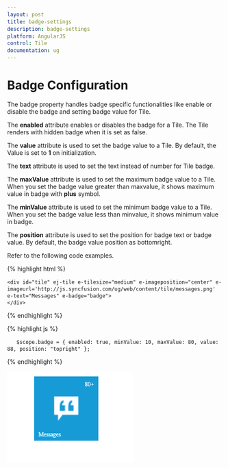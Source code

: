 ```yaml
---
layout: post
title: badge-settings
description: badge-settings
platform: AngularJS
control: Tile
documentation: ug
---
```


# Badge Configuration

The badge property handles badge specific functionalities like enable or disable the badge and setting badge value for Tile.

The **enabled** attribute enables or disables the badge for a Tile. The Tile renders with hidden badge when it is set as false.

The **value** attribute is used to set the badge value to a Tile. By default, the Value is set to **1** on initialization. 

The **text** attribute is used to set the text instead of number for Tile badge. 

The **maxValue** attribute is used to set the maximum badge value to a Tile. When you set the badge value greater than maxvalue, it shows maximum value in badge with **plus** symbol. 

The **minValue** attribute is used to set the minimum badge value to a Tile. When you set the badge value less than minvalue, it shows minimum value in badge.

The **position** attribute is used to set the position for badge text or badge value. By default, the badge value position as bottomright.

Refer to the following code examples.

{% highlight html %}

    <div id="tile" ej-tile e-tilesize="medium" e-imageposition="center" e-imageurl='http://js.syncfusion.com/ug/web/content/tile/messages.png' e-text="Messages" e-badge="badge">
    </div>      
    
{% endhighlight %}

{% highlight js %}

       $scope.badge = { enabled: true, minValue: 10, maxValue: 80, value: 88, position: "topright" };

{% endhighlight %}


![](Functionality_images/Configure-Badge_img1.png)

